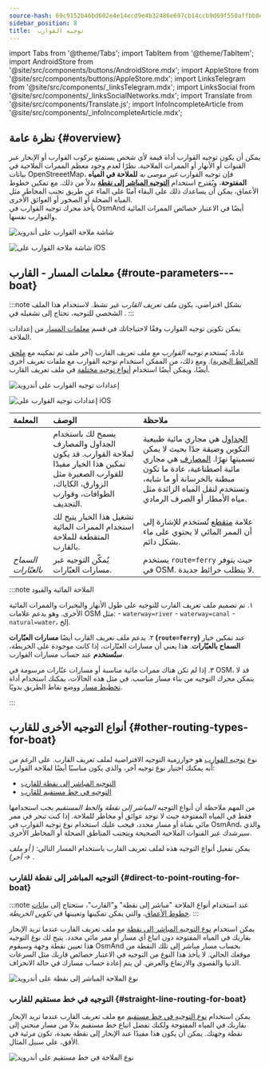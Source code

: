 ```yaml
---
source-hash: 69c9152b46bd602e4e14ecd9e4b32486e697cb14ccb9d69f550affbb8ed29cd6
sidebar_position: 8
title:  توجيه القوارب
---
```

import Tabs from '@theme/Tabs';
import TabItem from '@theme/TabItem';
import AndroidStore from '@site/src/components/buttons/AndroidStore.mdx';
import AppleStore from '@site/src/components/buttons/AppleStore.mdx';
import LinksTelegram from '@site/src/components/_linksTelegram.mdx';
import LinksSocial from '@site/src/components/_linksSocialNetworks.mdx';
import Translate from '@site/src/components/Translate.js';
import InfoIncompleteArticle from '@site/src/components/_infoIncompleteArticle.mdx';



## نظرة عامة {#overview}

يمكن أن يكون توجيه القوارب أداة قيمة لأي شخص يستمتع بركوب القوارب أو الإبحار عبر القنوات أو الأنهار أو الممرات الملاحية. نظرًا لعدم وجود معظم الممرات الملاحية في بيانات OpenStreeetMap، فإن توجيه القوارب *غير موصى به* **للملاحة في المياه المفتوحة**، ويُقترح استخدام **[التوجيه المباشر إلى نقطة](#direct-to-point-routing-for-boat)** بدلاً من ذلك. مع تمكين خطوط الأعماق، يمكن أن يساعدك ذلك على البقاء آمنًا على الماء عن طريق تجنب المخاطر مثل المياه الضحلة أو الصخور أو العوائق الأخرى.  
يأخذ محرك توجيه القوارب في OsmAnd أيضًا في الاعتبار خصائص الممرات المائية والقوارب نفسها.  

<Tabs groupId="operating-systems" queryString="current-os">

<TabItem value="android" label="Android">

![شاشة ملاحة القوارب على أندرويد](@site/static/img/navigation/boat/boat_navigation_android.png)

</TabItem>

<TabItem value="ios" label="iOS">  

![شاشة ملاحة القوارب على iOS](@site/static/img/navigation/boat/boat_navigation_ios.png)  

</TabItem>

</Tabs>  

## معلمات المسار - القارب {#route-parameters---boat}

:::note
بشكل افتراضي، يكون *ملف تعريف القارب* غير نشط. لاستخدام هذا الملف الشخصي للتوجيه، تحتاج إلى تشغيله في *<Translate android="true" ids="shared_string_menu,shared_string_settings,application_profiles"/>*.
:::

يمكن تكوين توجيه القوارب وفقًا لاحتياجاتك في قسم [معلمات المسار](../../navigation/guidance/navigation-settings.md#route-parameters) من إعدادات الملاحة.  

عادةً، يُستخدم *توجيه القوارب* مع ملف تعريف القارب (آخر ملف تم تمكينه مع [ملحق الخرائط البحرية](../../plugins/nautical-charts.md)). ومع ذلك، من الممكن استخدام توجيه القوارب مع ملفات تعريف أخرى أيضًا، ويمكن أيضًا استخدام [أنواع توجيه مختلفة](#other-routing-types-for-boat) في ملف تعريف القارب.  


<Tabs groupId="operating-systems" queryString="current-os">

<TabItem value="android" label="Android">


![إعدادات توجيه القوارب على أندرويد](@site/static/img/navigation/routing/boat_route_android.png)  

</TabItem>

<TabItem value="ios" label="iOS">

![إعدادات توجيه القوارب على iOS](@site/static/img/navigation/routing/boat_route_ios.png)  

</TabItem>

</Tabs>

| المعلمة | الوصف | ملاحظة |
|:------------|:---------------|:---------------|
| *<Translate android="true" ids="routing_attr_allow_streams_name"/>* | يسمح لك باستخدام الجداول والمصارف لملاحة القوارب. قد يكون تمكين هذا الخيار مفيدًا للقوارب الصغيرة مثل الزوارق، الكاياك، الطوافات، وقوارب التجديف. | [الجداول](https://wiki.openstreetmap.org/wiki/Tag:waterway%3Dstream) هي مجاري مائية طبيعية التكوين وضيقة جدًا بحيث لا يمكن تسميتها نهرًا. [المصارف](https://wiki.openstreetmap.org/wiki/Tag:waterway%3Ddrain) هي مجاري مائية اصطناعية، عادة ما تكون مبطنة بالخرسانة أو ما شابه، وتستخدم لنقل المياه الزائدة مثل مياه الأمطار أو الصرف الرمادي. |
| *<Translate android="true" ids="routing_attr_allow_intermittent_name"/>* |  تشغيل هذا الخيار يتيح لك استخدام الممرات المائية المتقطعة للملاحة بالقارب.   | علامة [متقطع](https://wiki.openstreetmap.org/wiki/Key:intermittent) تُستخدم للإشارة إلى أن الممر المائي لا يحتوي على ماء بشكل دائم.  |
| *السماح بالعبّارات* | يُمكّن التوجيه عبر مسارات العبّارات. | يستخدم `route=ferry` حيث يتوفر في OSM. لا يتطلب خرائط جديدة. |

:::note الملاحة المائية والقيود

١. تم تصميم ملف تعريف القارب للتوجيه على طول الأنهار والبحيرات والممرات المائية الأخرى. وهو يدعم علامات OSM مثل:
    - `waterway=river`
    - `waterway=canal`
    - `natural=water`، إلخ.

٢. يدعم ملف تعريف القارب أيضًا **مسارات العبّارات (`route=ferry`)** عند تمكين خيار **السماح بالعبّارات**. هذا يعني أن مسارات العبّارات، إذا كانت موجودة على الخريطة، **ستُستخدم** عند حساب مسارات القوارب.

٣. إذا لم تكن هناك ممرات مائية مناسبة أو مسارات عبّارات مرسومة في OSM، قد لا يتمكن محرك التوجيه من بناء مسار مناسب. في مثل هذه الحالات، يمكنك استخدام أداة [تخطيط مسار](../../plan-route/create-route.md) ووضع نقاط الطريق يدويًا.

:::

## أنواع التوجيه الأخرى للقارب {#other-routing-types-for-boat}

نوع [توجيه القوارب](#route-parameters---boat) هو خوارزمية التوجيه الافتراضية لملف تعريف القارب. على الرغم من أنه يمكنك اختيار نوع توجيه آخر، والذي يكون مناسبًا أيضًا لملاحة القوارب:  

 - [التوجيه المباشر إلى نقطة للقارب](./boat-navigation.md#direct-to-point-routing-for-boat)
 - [التوجيه في خط مستقيم للقارب](./boat-navigation.md#straight-line-routing-for-boat)

من المهم ملاحظة أن أنواع التوجيه *المباشر إلى نقطة* و*الخط المستقيم* يجب استخدامها فقط في المياه المفتوحة حيث لا توجد عوائق أو مخاطر للملاحة. إذا كنت تبحر في ممر مائي بقناة أو مسار محدد، فيجب عليك استخدام نوع توجيه القوارب في OsmAnd، والذي سيرشدك عبر القنوات الملاحية الصحيحة ويتجنب المناطق الضحلة أو المخاطر الأخرى.  

يمكن تفعيل أنواع التوجيه هذه لملف تعريف القارب باستخدام المسار التالي: *<Translate android="true" ids="shared_string_menu,shared_string_settings,configure_profile"/> (<Translate android="true" ids="app_mode_boat"/> أو ملف آخر) → <Translate android="true" ids="routing_settings_2,nav_type_hint"/>*.


### التوجيه المباشر إلى نقطة للقارب {#direct-to-point-routing-for-boat}

:::note
عند استخدام أنواع الملاحة "مباشر إلى نقطة" و"القارب"، ستحتاج إلى [بيانات خطوط الأعماق](../../plugins/nautical-charts.md#nautical-map-style)، والتي يمكن تمكينها وتعيينها في *تكوين الخريطة*.
:::

يمكن استخدام [نوع التوجيه المباشر إلى نقطة](./direct-to-point-routing.md) مع ملف تعريف القارب عندما تريد الإبحار بقاربك في المياه المفتوحة دون اتباع أي مسار أو ممر مائي محدد. يتيح لك نوع التوجيه هذا تعيين نقطة وجهة وسيقوم OsmAnd بحساب مسار مباشر إلى تلك النقطة من موقعك الحالي. لا يأخذ هذا النوع من التوجيه في الاعتبار خصائص قاربك مثل السرعات الدنيا والقصوى والارتفاع والعرض. لن يتم إعادة حساب مسارك في حالة الانحراف.

![نوع الملاحة المباشر إلى نقطة على أندرويد](@site/static/img/navigation/boat/direct_navigation_type_android.png)


### التوجيه في خط مستقيم للقارب {#straight-line-routing-for-boat}

يمكن استخدام [نوع التوجيه في خط مستقيم](./straight-line-routing) مع ملف تعريف القارب عندما تريد الإبحار بقاربك في المياه المفتوحة ولكنك تفضل اتباع خط مستقيم بدلاً من مسار منحني إلى نقطة وجهتك. يمكن أن يكون هذا مفيدًا عند الإبحار إلى نقطة بعيدة، تكون مرئية في الأفق، على سبيل المثال.

![نوع الملاحة في خط مستقيم على أندرويد](@site/static/img/navigation/boat/straight_navigation_type_android.png)